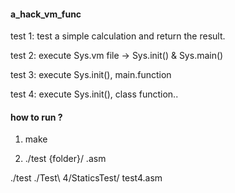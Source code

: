 #### a_hack_vm_func


test 1: test a simple calculation and return the result.

test 2: execute Sys.vm file -> Sys.init() & Sys.main()

test 3: execute Sys.init(), main.function

test 4: execute Sys.init(), class function..


#### how to run ?

1. make

2. ./test {folder}/ .asm  

./test ./Test\ 4/StaticsTest/ test4.asm